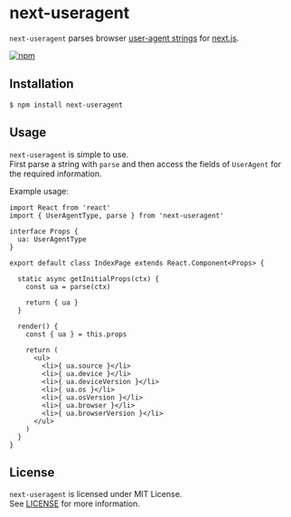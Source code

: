 # next-useragent

`next-useragent` parses browser [user-agent strings](http://useragentstring.com/) for [next.js](https://nextjs.org/).

[![npm](https://nodei.co/npm/next-useragent.png?downloads=true&stars=true)](https://nodei.co/npm/next-useragent)

## Installation

```
$ npm install next-useragent
```

## Usage

`next-useragent` is simple to use.  
First parse a string with `parse` and then access the fields of `UserAgent` for the required information.

Example usage:

```
import React from 'react'
import { UserAgentType, parse } from 'next-useragent'

interface Props {
  ua: UserAgentType
}

export default class IndexPage extends React.Component<Props> {

  static async getInitialProps(ctx) {
    const ua = parse(ctx)

    return { ua }
  }

  render() {
    const { ua } = this.props

    return (
      <ul>
        <li>{ ua.source }</li>
        <li>{ ua.device }</li>
        <li>{ ua.deviceVersion }</li>
        <li>{ ua.os }</li>
        <li>{ ua.osVersion }</li>
        <li>{ ua.browser }</li>
        <li>{ ua.browserVersion }</li>
      </ul>
    )
  }
}
```

## License

`next-useragent` is licensed under MIT License.  
See [LICENSE](https://github.com/tokuda109/next-useragent/blob/master/LICENSE) for more information.
